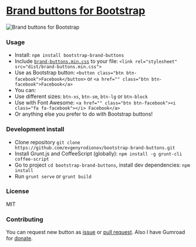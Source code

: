 # [Brand buttons for Bootstrap](http://evgenyrodionov.github.io/bootstrap-brand-buttons/)
![Brand buttons for Bootstrap][1]

### Usage
 * Install: `npm install bootstrap-brand-buttons`
 * Include [`brand-buttons.min.css`][2] to your file: `<link rel="stylesheet" src="dist/brand-buttons.min.css">`
 * Use as Bootstrap button: `<button class="btn btn-facebook">Facebook</button>` or `<a href="" class="btn btn-facebook">Facebook</a>`
 * You can:
  * Use different sizes: `btn-xs`, `btn-sm`, `btn-lg` or `btn-block`
  * Use with Font Awesome: `<a href="" class="btn btn-facebook"><i class="fa fa-facebook"></i> Facebook</a>`
  * Or anything else you prefer to do with Bootstrap buttons!

### Development install
 * Clone repository `git clone https://github.com/evgenyrodionov/bootstrap-brand-buttons.git`
 * Install Grunt.js and CoffeeScript (globally): `npm install -g grunt-cli coffee-script`
 * Go to project `cd bootstrap-brand-buttons`, install dev dependencies: `npm install`
 * Run `grunt serve` or `grunt build`

### License
MIT

### Contributing
You can request new button as [issue](https://github.com/evgenyrodionov/bootstrap-brand-buttons/issues) or [pull request](https://github.com/evgenyrodionov/bootstrap-brand-buttons/pulls). Also I have Gumroad for  [donate](https://gumroad.com/l/bootstrap-brand-buttons).

  [1]: http://i.imgur.com/5fl8HOF.png
  [2]: https://github.com/evgenyrodionov/bootstrap-brand-buttons/blob/master/dist/brand-buttons.min.css
